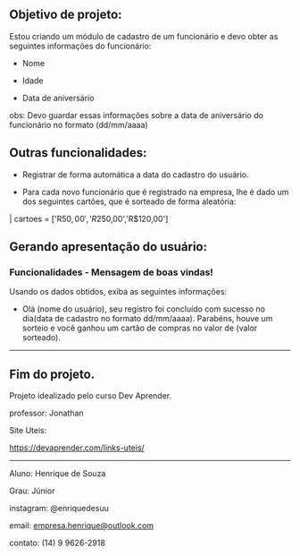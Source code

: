 ## Objetivo de projeto:

Estou criando um módulo de cadastro de um funcionário e devo obter as seguintes informações do funcionário:

- Nome

- Idade

- Data de aniversário

obs: Devo guardar essas informações sobre a data de aniversário do funcionário no formato (dd/mm/aaaa)

## Outras funcionalidades:
 - Registrar de forma automática a data do cadastro do usuário.

 - Para cada novo funcionário que é registrado na empresa, lhe é dado um dos seguintes cartões, que é sorteado de forma aleatória:

| cartoes = ['R$50,00','R$250,00','R$120,00']



## Gerando apresentação do usuário:

### Funcionalidades - Mensagem de boas vindas!

Usando os dados obtidos, exiba as seguintes informações:

-  Olá (nome do usuário), seu registro foi concluído com sucesso no dia(data de cadastro no formato dd/mm/aaaa).
   Parabéns, houve um sorteio e você ganhou um cartão de compras no valor de (valor sorteado).

----------------------------------------------------------------------------------------------------------
## Fim do projeto.

Projeto idealizado pelo curso Dev Aprender.

professor: Jonathan

Site Uteis: 

https://devaprender.com/links-uteis/

---------------------------------------------------------------------------------------------------------
Aluno: Henrique de Souza

Grau: Júnior

instagram: @enriquedesuu

email: empresa.henrique@outlook.com

contato: (14) 9 9626-2918
